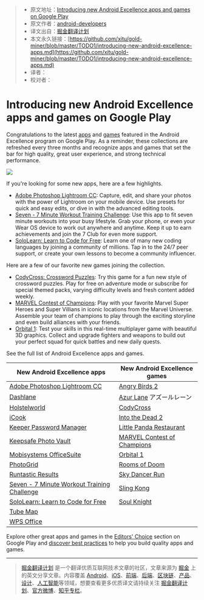 > * 原文地址：[Introducing new Android Excellence apps and games on Google Play](https://android-developers.googleblog.com/2018/04/introducing-new-android-excellence-apps.html)
> * 原文作者：[android-developers](https://android-developers.googleblog.com)
> * 译文出自：[掘金翻译计划](https://github.com/xitu/gold-miner)
> * 本文永久链接：[https://github.com/xitu/gold-miner/blob/master/TODO1/introducing-new-android-excellence-apps.md](https://github.com/xitu/gold-miner/blob/master/TODO1/introducing-new-android-excellence-apps.md)
> * 译者：
> * 校对者：

# Introducing new Android Excellence apps and games on Google Play

Congratulations to the latest [apps](https://play.google.com/store/apps/topic?id=campaign_editorial_3002b4f_android_excellence_apps&hl=en) and [games](https://play.google.com/store/apps/topic?id=campaign_editorial_3002b50_android_excellence_games&hl=en) featured in the Android Excellence program on Google Play. As a reminder, these collections are refreshed every three months and recognize apps and games that set the bar for high quality, great user experience, and strong technical performance.

[![](https://3.bp.blogspot.com/-WKwBKUfq5lA/WsUNQfbmhuI/AAAAAAAAFMA/KH6RE2zupHMzTb2fAm_4jsjAbP8L8lr4wCLcBGAs/s1600/image1.jpg)](https://3.bp.blogspot.com/-WKwBKUfq5lA/WsUNQfbmhuI/AAAAAAAAFMA/KH6RE2zupHMzTb2fAm_4jsjAbP8L8lr4wCLcBGAs/s1600/image1.jpg)

If you're looking for some new apps, here are a few highlights.

*   [Adobe Photoshop Lightroom CC](https://play.google.com/store/apps/details?id=com.adobe.lrmobile): Capture, edit, and share your photos with the power of Lightroom on your mobile device. Use presets for quick and easy edits, or dive in with the advanced editing tools.
*   [Seven - 7 Minute Workout Training Challenge](https://play.google.com/store/apps/details?id=se.perigee.android.seven): Use this app to fit seven minute workouts into your busy lifestyle. Grab your phone, or even your Wear OS device to work out anywhere and anytime. Keep it up to earn achievements and join the 7 Club for even more support.
*   [SoloLearn: Learn to Code for Free](https://play.google.com/store/apps/details?id=com.sololearn): Learn one of many new coding languages by joining a community of millions. Tap in to the 24/7 peer support, or create your own lessons to become a community influencer.

Here are a few of our favorite new games joining the collection.

*   [CodyCross: Crossword Puzzles](https://play.google.com/store/apps/details?id=com.fanatee.cody): Try this game for a fun new style of crossword puzzles. Play for free on adventure mode or subscribe for special themed packs, varying difficulty levels and fresh content added weekly.
*   [MARVEL Contest of Champions](https://play.google.com/store/apps/details?id=com.kabam.marvelbattle): Play with your favorite Marvel Super Heroes and Super Villians in iconic locations from the Marvel Universe. Assemble your team of champions to play through the exciting storyline and even build alliances with your friends.
*   [Orbital 1](https://play.google.com/store/apps/details?id=com.etermax.orbital1): Test your skills in this real-time multiplayer game with beautiful 3D graphics. Collect and upgrade fighters and weapons to build out your perfect squad for quick battles and new daily quests.

See the full list of Android Excellence apps and games.

| **New Android Excellence apps** | **New Android Excellence games** |
| ------------------------------- | -------------------------------- |
| [Adobe Photoshop Lightroom CC](https://play.google.com/store/apps/details?id=com.adobe.lrmobile) | [Angry Birds 2](https://play.google.com/store/apps/details?id=com.rovio.baba&hl=en&e=-EnableAppDetailsPageRedesign) |
| [Dashlane](https://play.google.com/store/apps/details?id=com.dashlane) | [Azur Lane](https://play.google.com/store/apps/details?id=com.YoStarJP.AzurLane&hl=en&e=-EnableAppDetailsPageRedesign) アズールレーン |
| [Holstelworld](https://play.google.com/store/apps/details?id=com.hostelworld.app) | [CodyCross](https://play.google.com/store/apps/details?id=com.fanatee.cody) |
| [iCook](https://play.google.com/store/apps/details?id=com.polydice.icook) | [Into the Dead 2](https://play.google.com/store/apps/details?id=com.pikpok.dr2.play&e=-EnableAppDetailsPageRedesign) |
| [Keeper Password Manager](https://play.google.com/store/apps/details?id=com.callpod.android_apps.keeper) | [Little Panda Restaurant](https://play.google.com/store/apps/details?id=com.sinyee.babybus.restaurant) |
| [Keepsafe Photo Vault](https://play.google.com/store/apps/details?id=com.kii.safe) | [MARVEL Contest of Champions](https://play.google.com/store/apps/details?id=com.kabam.marvelbattle) |
| [Mobisystems OfficeSuite](https://play.google.com/store/apps/details?id=com.mobisystems.office) | [Orbital 1](https://play.google.com/store/apps/details?id=com.etermax.orbital1) |
| [PhotoGrid](https://play.google.com/store/apps/details?id=com.roidapp.photogrid&ddl=1&pcampaignid=web_ddl_1&e=-EnableAppDetailsPageRedesign) | [Rooms of Doom](https://play.google.com/store/apps/details?id=com.yodo1.roda) |
| [Runtastic Results](https://play.google.com/store/apps/details?id=com.runtastic.android.results.lite&sticky_source_country=US&e=-EnableAppDetailsPageRedesign) | [Sky Dancer Run](https://play.google.com/store/apps/details?id=pine.game.skydancer) |
| [Seven - 7 Minute Workout Training Challenge](https://play.google.com/store/apps/details?id=se.perigee.android.seven) | [Sling Kong](https://play.google.com/store/apps/details?id=com.protostar.sling) |
| [SoloLearn: Learn to Code for Free](https://play.google.com/store/apps/details?id=com.sololearn) | [Soul Knight](https://play.google.com/store/apps/details?id=com.ChillyRoom.DungeonShooter) |
| [Tube Map](https://play.google.com/store/apps/details?id=com.mxdata.tube.Market) |  |
| [WPS Office](https://play.google.com/store/apps/details?id=cn.wps.moffice_eng) |  |

Explore other great apps and games in the [Editors' Choice](https://play.google.com/store/apps/topic?id=editors_choice) section on Google Play and [discover best practices](https://developer.android.com/distribute/best-practices/index.html) to help you build quality apps and games.


---

> [掘金翻译计划](https://github.com/xitu/gold-miner) 是一个翻译优质互联网技术文章的社区，文章来源为 [掘金](https://juejin.im) 上的英文分享文章。内容覆盖 [Android](https://github.com/xitu/gold-miner#android)、[iOS](https://github.com/xitu/gold-miner#ios)、[前端](https://github.com/xitu/gold-miner#前端)、[后端](https://github.com/xitu/gold-miner#后端)、[区块链](https://github.com/xitu/gold-miner#区块链)、[产品](https://github.com/xitu/gold-miner#产品)、[设计](https://github.com/xitu/gold-miner#设计)、[人工智能](https://github.com/xitu/gold-miner#人工智能)等领域，想要查看更多优质译文请持续关注 [掘金翻译计划](https://github.com/xitu/gold-miner)、[官方微博](http://weibo.com/juejinfanyi)、[知乎专栏](https://zhuanlan.zhihu.com/juejinfanyi)。
